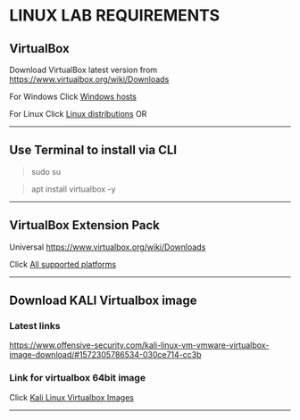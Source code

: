 # LINUX LAB REQUIREMENTS


## VirtualBox


Download VirtualBox latest version from 
https://www.virtualbox.org/wiki/Downloads
 
For Windows Click [Windows hosts](https://download.virtualbox.org/virtualbox/6.1.10/VirtualBox-6.1.10-138449-Win.exe)

For Linux Click [Linux distributions](https://www.virtualbox.org/wiki/Linux_Downloads)
OR

-------------------

## Use Terminal to install via CLI 

   > sudo su
   
   > apt install virtualbox -y

-------------------------------

## VirtualBox Extension Pack

Universal
https://www.virtualbox.org/wiki/Downloads

Click [All supported platforms](https://download.virtualbox.org/virtualbox/6.1.10/Oracle_VM_VirtualBox_Extension_Pack-6.1.10.vbox-extpack)

-------------------------

## Download KALI Virtualbox image
### Latest links
https://www.offensive-security.com/kali-linux-vm-vmware-virtualbox-image-download/#1572305786534-030ce714-cc3b

### Link for virtualbox 64bit image
Click [Kali Linux Virtualbox Images](https://images.offensive-security.com/virtual-images/kali-linux-2020.2-vbox-amd64.ova?_ga=2.47218658.419878430.1592562305-422258540.1592562305)

------------------------------
